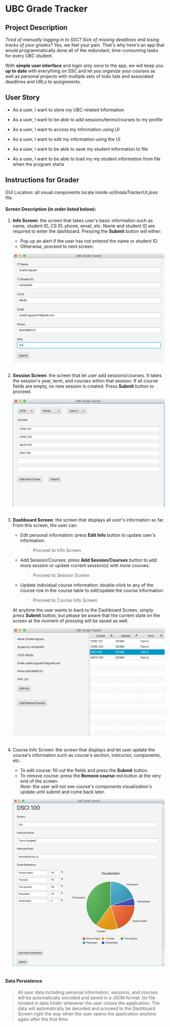# UBC Grade Tracker

## Project Description

*Tired of manually logging in to SSC? Sick of missing deadlines and losing tracks 
of your grades?* Yes, we feel your pain. That's why here's an app that would programmatically 
done all of the redundant, time-consuming tasks for every UBC student.

With **simple user interface** and login only *once* to the app, we will keep you **up to
date** with everything on SSC and let you organize your courses as well as personal
projects with multiple sets of todo lists and associated deadlines and URLs to
assignments.  

## User Story

- As a user, I want to store my UBC-related information
- As a user, I want to be able to add sessions/terms/courses to my profile
- As a user, I want to access my information using UI
- As a user, I want to edit my information using the UI

- As a user, I want to be able to save my student information to file
- As a user, I want to be able to load my my student information 
 from file when the program starts
 
## Instructions for Grader

GUI Location: all visual components locate inside *ui/GradeTrackerUI.java* file.

#### Screen Description (in order listed below): 

1. **Info Screen**: the screen that takes user's basic information such as name, 
student ID, CS ID, phone, email, etc. Name and student ID are required to enter
the dashboard. Pressing the **Submit** button will either:
    - Pop up an alert if the user has not entered the name or student ID.
    - Otherwise, proceed to next screen.

    ![alt text](image/InfoScene.png "Info Screen")
<br/><br/>
    
2. **Session Screen**: the screen that let user add sessions/courses. It takes the session's
year, term, and courses within that session. If all course fields are empty, no new session
is created. Press **Submit** button to proceed.

    ![alt text](image/SessionScene.png "Info Screen")
<br/><br/>

3. **Dashboard Screen**: the screen that displays all user's information so far. From
this screen, the user can:
    -  Edit personal information: press **Edit Info** button to update user's information.
        > Proceed to Info Screen
    -  Add Session/Courses: press **Add Session/Courses** button to add more session or
    update current session(s) with more courses.
        > Proceed to Session Screen
    - Update individual course information: double-click to any of the course row in the
    course table to edit/update the course information. 
        > Proceed to Course Info Screen
 
    At anytime the user wants to back to the Dashboard Screen, simply press **Submit**
    button, but please be aware that the current state on the screen at the moment of pressing
    will be saved as well.
    
    ![alt text](image/DashboardScene.png "Info Screen")
<br/><br/>          
     
4. Course Info Screen: the screen that displays and let user update the course's information 
such as course's section, instructor, components, etc.
    - To edit course: fill out the fields and press the **Submit** button.
    - To remove course: press the **Remove course** red button at the very
end of the screen.  
    *Note*: the user will not see course's components visualization's update until submit
    and come back later.

    ![alt text](image/CourseInfoScene.png "Info Screen")
<br/><br/>
       
#### Data Persistence                              
> All user data including personal information, sessions, and courses will be automatically
> encoded and saved in a JSON format .txt file located in data folder whenever the user closes
> the application. The data will automatically be decoded and proceed to the Dashboard Screen
> right the way when the user opens the application anytime again after the first time.                                                                                                      
                                                                                                                                                                                                                                                                                                                                                                     